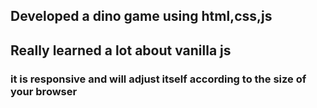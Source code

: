 ## Developed a dino game using html,css,js
## Really learned a lot about vanilla js
### it is responsive and will adjust itself according to the size of your browser
